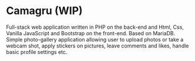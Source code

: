 # Camagru (WIP)
Full-stack web application written in PHP on the back-end and Html, Css, Vanilla JavaScript and Bootstrap on the front-end. Based on MariaDB. Simple photo-gallery application allowing user to upload photos or take a webcam shot, apply stickers on pictures, leave comments and likes, handle basic profile settings etc.
